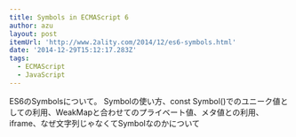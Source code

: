 ```yaml
---
title: Symbols in ECMAScript 6
author: azu
layout: post
itemUrl: 'http://www.2ality.com/2014/12/es6-symbols.html'
date: '2014-12-29T15:12:17.283Z'
tags:
  - ECMAScript
  - JavaScript
---
```

ES6のSymbolsについて。
Symbolの使い方、const Symbol()でのユニーク値としての利用、WeakMapと合わせてのプライベート値、メタ値との利用、iframe、なぜ文字列じゃなくてSymbolなのかについて
